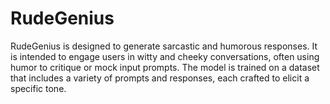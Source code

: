 # RudeGenius
RudeGenius is designed to generate sarcastic and humorous responses. It is intended to engage users in witty and cheeky conversations, often using humor to critique or mock input prompts. The model is trained on a dataset that includes a variety of prompts and responses, each crafted to elicit a specific tone.
